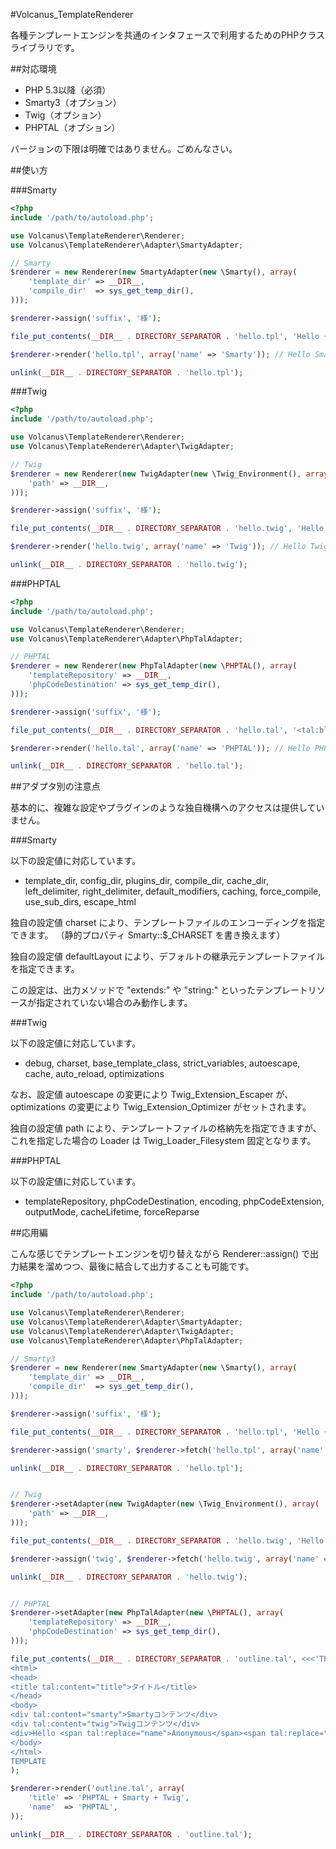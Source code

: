 #Volcanus_TemplateRenderer

各種テンプレートエンジンを共通のインタフェースで利用するためのPHPクラスライブラリです。

##対応環境

* PHP 5.3以降（必須）
* Smarty3（オプション）
* Twig（オプション）
* PHPTAL（オプション）

バージョンの下限は明確ではありません。ごめんなさい。


##使い方

###Smarty

```php
<?php
include '/path/to/autoload.php';

use Volcanus\TemplateRenderer\Renderer;
use Volcanus\TemplateRenderer\Adapter\SmartyAdapter;

// Smarty
$renderer = new Renderer(new SmartyAdapter(new \Smarty(), array(
    'template_dir' => __DIR__,
    'compile_dir'  => sys_get_temp_dir(),
)));

$renderer->assign('suffix', '様');

file_put_contents(__DIR__ . DIRECTORY_SEPARATOR . 'hello.tpl', 'Hello {$name}{$suffix} !!');

$renderer->render('hello.tpl', array('name' => 'Smarty')); // Hello Smarty様 !!

unlink(__DIR__ . DIRECTORY_SEPARATOR . 'hello.tpl');
```


###Twig

```php
<?php
include '/path/to/autoload.php';

use Volcanus\TemplateRenderer\Renderer;
use Volcanus\TemplateRenderer\Adapter\TwigAdapter;

// Twig
$renderer = new Renderer(new TwigAdapter(new \Twig_Environment(), array(
    'path' => __DIR__,
)));

$renderer->assign('suffix', '様');

file_put_contents(__DIR__ . DIRECTORY_SEPARATOR . 'hello.twig', 'Hello {{name}}{{suffix}} !!');

$renderer->render('hello.twig', array('name' => 'Twig')); // Hello Twig様 !!

unlink(__DIR__ . DIRECTORY_SEPARATOR . 'hello.twig');
```


###PHPTAL

```php
<?php
include '/path/to/autoload.php';

use Volcanus\TemplateRenderer\Renderer;
use Volcanus\TemplateRenderer\Adapter\PhpTalAdapter;

// PHPTAL
$renderer = new Renderer(new PhpTalAdapter(new \PHPTAL(), array(
    'templateRepository' => __DIR__,
    'phpCodeDestination' => sys_get_temp_dir(),
)));

$renderer->assign('suffix', '様');

file_put_contents(__DIR__ . DIRECTORY_SEPARATOR . 'hello.tal', '<tal:block>Hello <span tal:replace="name">Anonymous</span><span tal:replace="suffix">氏</span> !!</tal:block>');

$renderer->render('hello.tal', array('name' => 'PHPTAL')); // Hello PHPTAL様 !!

unlink(__DIR__ . DIRECTORY_SEPARATOR . 'hello.tal');
```


##アダプタ別の注意点

基本的に、複雑な設定やプラグインのような独自機構へのアクセスは提供していません。


###Smarty

以下の設定値に対応しています。
* template_dir, config_dir, plugins_dir, compile_dir, cache_dir, left_delimiter, right_delimiter, default_modifiers, caching, force_compile, use_sub_dirs, escape_html

独自の設定値 charset により、テンプレートファイルのエンコーディングを指定できます。
（静的プロパティ Smarty::$_CHARSET を書き換えます）

独自の設定値 defaultLayout により、デフォルトの継承元テンプレートファイルを指定できます。

この設定は、出力メソッドで "extends:" や "string:" といったテンプレートリソースが指定されていない場合のみ動作します。


###Twig

以下の設定値に対応しています。
* debug, charset, base_template_class, strict_variables, autoescape, cache, auto_reload, optimizations

なお、設定値 autoescape の変更により Twig_Extension_Escaper が、optimizations の変更により Twig_Extension_Optimizer がセットされます。

独自の設定値 path により、テンプレートファイルの格納先を指定できますが、これを指定した場合の Loader は Twig_Loader_Filesystem 固定となります。


###PHPTAL

以下の設定値に対応しています。
* templateRepository, phpCodeDestination, encoding, phpCodeExtension, outputMode, cacheLifetime, forceReparse


##応用編

こんな感じでテンプレートエンジンを切り替えながら Renderer::assign() で出力結果を溜めつつ、最後に結合して出力することも可能です。

```php
<?php
include '/path/to/autoload.php';

use Volcanus\TemplateRenderer\Renderer;
use Volcanus\TemplateRenderer\Adapter\SmartyAdapter;
use Volcanus\TemplateRenderer\Adapter\TwigAdapter;
use Volcanus\TemplateRenderer\Adapter\PhpTalAdapter;

// Smarty3
$renderer = new Renderer(new SmartyAdapter(new \Smarty(), array(
    'template_dir' => __DIR__,
    'compile_dir'  => sys_get_temp_dir(),
)));

$renderer->assign('suffix', '様');

file_put_contents(__DIR__ . DIRECTORY_SEPARATOR . 'hello.tpl', 'Hello {$name}{$suffix} !!');

$renderer->assign('smarty', $renderer->fetch('hello.tpl', array('name' => 'Smarty'))); // Hello Smarty様 !!

unlink(__DIR__ . DIRECTORY_SEPARATOR . 'hello.tpl');


// Twig
$renderer->setAdapter(new TwigAdapter(new \Twig_Environment(), array(
    'path' => __DIR__,
)));

file_put_contents(__DIR__ . DIRECTORY_SEPARATOR . 'hello.twig', 'Hello {{name}}{{suffix}} !!');

$renderer->assign('twig', $renderer->fetch('hello.twig', array('name' => 'Twig'))); // Hello Twig様 !!

unlink(__DIR__ . DIRECTORY_SEPARATOR . 'hello.twig');


// PHPTAL
$renderer->setAdapter(new PhpTalAdapter(new \PHPTAL(), array(
    'templateRepository' => __DIR__,
    'phpCodeDestination' => sys_get_temp_dir(),
)));

file_put_contents(__DIR__ . DIRECTORY_SEPARATOR . 'outline.tal', <<<'TEMPLATE'
<html>
<head>
<title tal:content="title">タイトル</title>
</head>
<body>
<div tal:content="smarty">Smartyコンテンツ</div>
<div tal:content="twig">Twigコンテンツ</div>
<div>Hello <span tal:replace="name">Anonymous</span><span tal:replace="suffix">氏</span> !!</div>
</body>
</html>
TEMPLATE
);

$renderer->render('outline.tal', array(
    'title' => 'PHPTAL + Smarty + Twig',
    'name'  => 'PHPTAL',
));

unlink(__DIR__ . DIRECTORY_SEPARATOR . 'outline.tal');
```

